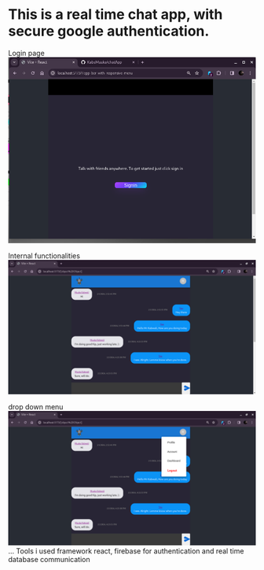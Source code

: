 # This is a real time chat app, with secure google authentication.

Login page
<img src="./public/login.png"/>

Internal functionalities
<img src="./public/app.png"/>

drop down menu
<img src="./public/dropdown.png"/>
...
Tools i used
framework react,
firebase for authentication and real time database communication
